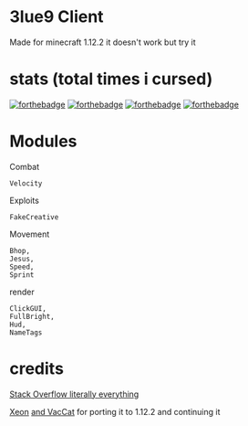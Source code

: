 # 3lue9 Client
Made for minecraft 1.12.2 it doesn't work but try it


# stats (total times i cursed)

[![forthebadge](https://forthebadge.com/images/badges/0-percent-optimized.svg)](https://forthebadge.com)
[![forthebadge](https://forthebadge.com/images/badges/contains-cat-gifs.svg)](https://forthebadge.com)
[![forthebadge](https://forthebadge.com/images/badges/ctrl-c-ctrl-v.svg)](https://forthebadge.com)
[![forthebadge](https://forthebadge.com/images/badges/works-on-my-machine.svg)](https://forthebadge.com)

# Modules
Combat <br>

    Velocity

Exploits

    FakeCreative

Movement

    Bhop,
    Jesus,
    Speed,
    Sprint

render

    ClickGUI,
    FullBright,
    Hud,
    NameTags


# credits

[Stack Overflow literally everything](stackoverflow.com)

[Xeon](https://github.com/XeonLyfe) [and VacCat](https://youtube.com/vaccat) for porting it to 1.12.2 and continuing it
